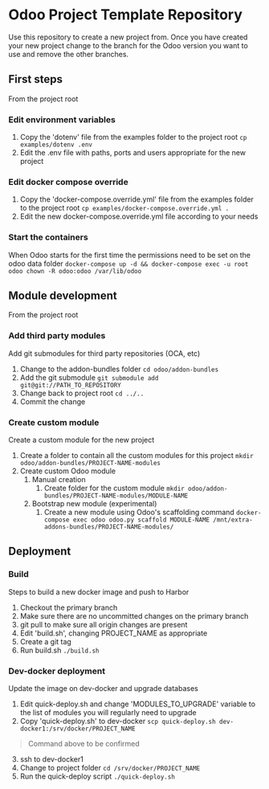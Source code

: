 # Odoo Project Template Repository

Use this repository to create a new project from. Once you have created your new project
change to the branch for the Odoo version you want to use and remove the other branches.

## First steps
From the project root

### Edit environment variables
1. Copy the 'dotenv' file from the examples folder to the project root
    ```cp examples/dotenv .env```
2. Edit the .env file with paths, ports and users appropriate for the new project

### Edit docker compose override
1. Copy the 'docker-compose.override.yml' file from the examples folder to the project root
    ```cp examples/docker-compose.override.yml .```
2. Edit the new docker-compose.override.yml file according to your needs 

### Start the containers
When Odoo starts for the first time the permissions need to be set on the odoo data folder
```docker-compose up -d && docker-compose exec -u root odoo chown -R odoo:odoo /var/lib/odoo```

## Module development
From the project root

### Add third party modules
Add git submodules for third party repositories (OCA, etc)
1. Change to the addon-bundles folder
    ```cd odoo/addon-bundles```
2. Add the git submodule
    ```git submodule add git@git://PATH_TO_REPOSITORY```
3. Change back to project root
    ```cd ../..```
4. Commit the change

### Create custom module
Create a custom module for the new project
1. Create a folder to contain all the custom modules for this project
    ```mkdir odoo/addon-bundles/PROJECT-NAME-modules```
2. Create custom Odoo module
   1. Manual creation
      1. Create folder for the custom module
      ```mkdir odoo/addon-bundles/PROJECT-NAME-modules/MODULE-NAME```
   2. Bootstrap new module (experimental)
      1. Create a new module using Odoo's scaffolding command
      ```docker-compose exec odoo odoo.py scaffold MODULE-NAME /mnt/extra-addons-bundles/PROJECT-NAME-modules/```
      
## Deployment
### Build
Steps to build a new docker image and push to Harbor
1. Checkout the primary branch
2. Make sure there are no uncommitted changes on the primary branch
3. git pull to make sure all origin changes are present
4. Edit 'build.sh', changing PROJECT_NAME as appropriate
5. Create a git tag
6. Run build.sh ```./build.sh```

### Dev-docker deployment
Update the image on dev-docker and upgrade databases
1. Edit quick-deploy.sh and change 'MODULES_TO_UPGRADE' variable to the list of modules you will regularly need to upgrade
2. Copy 'quick-deploy.sh' to dev-docker ```scp quick-deploy.sh dev-docker1:/srv/docker/PROJECT_NAME```
> Command above to be confirmed
3. ssh to dev-docker1
4. Change to project folder ```cd /srv/docker/PROJECT_NAME```
5. Run the quick-deploy script ```./quick-deploy.sh``` 
